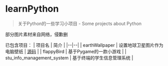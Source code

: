 # learnPython

> 关于Python的一些学习小项目 - Some projects about Python

部分图片素材来自网络，侵歉删

已包含项目：
| 项目名  |  简介 |
|--|--|
| earthWallpaper | 设置地球卫星图片作为电脑壁纸 | [源码](https://github.com/foryatto/learnPython/tree/master/earthWallpaper) |
| flappyBird | 基于Pygame的一款小游戏 |
| stu_info_management_system | 基于终端的学生信息管理系统 |